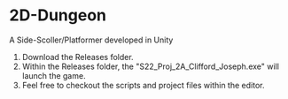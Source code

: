 # 2D-Dungeon
A Side-Scoller/Platformer developed in Unity


1. Download the Releases folder.
2. Within the Releases folder, the "S22_Proj_2A_Clifford_Joseph.exe" will launch the game.
3. Feel free to checkout the scripts and project files within the editor.
